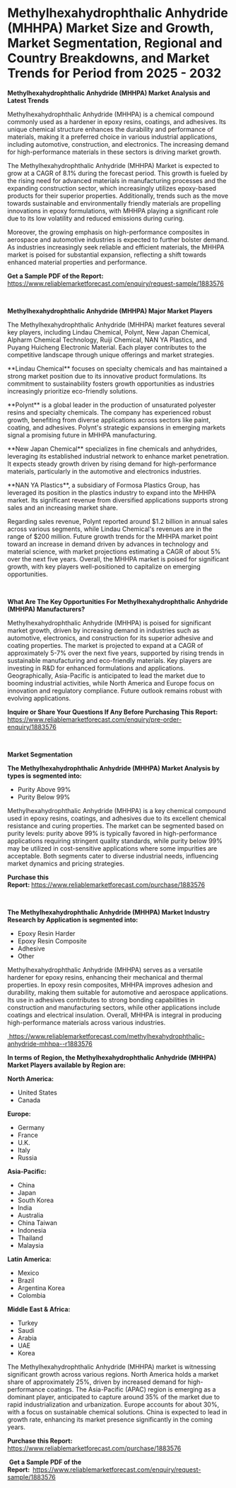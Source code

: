 <p><h1>Methylhexahydrophthalic Anhydride (MHHPA) Market Size and Growth, Market Segmentation, Regional and Country Breakdowns, and Market Trends for Period from 2025 -  2032</h1></p><p><strong>Methylhexahydrophthalic Anhydride (MHHPA) Market Analysis and Latest Trends</strong></p>
<p><p>Methylhexahydrophthalic Anhydride (MHHPA) is a chemical compound commonly used as a hardener in epoxy resins, coatings, and adhesives. Its unique chemical structure enhances the durability and performance of materials, making it a preferred choice in various industrial applications, including automotive, construction, and electronics. The increasing demand for high-performance materials in these sectors is driving market growth.</p><p>The Methylhexahydrophthalic Anhydride (MHHPA) Market is expected to grow at a CAGR of 8.1% during the forecast period. This growth is fueled by the rising need for advanced materials in manufacturing processes and the expanding construction sector, which increasingly utilizes epoxy-based products for their superior properties. Additionally, trends such as the move towards sustainable and environmentally friendly materials are propelling innovations in epoxy formulations, with MHHPA playing a significant role due to its low volatility and reduced emissions during curing.</p><p>Moreover, the growing emphasis on high-performance composites in aerospace and automotive industries is expected to further bolster demand. As industries increasingly seek reliable and efficient materials, the MHHPA market is poised for substantial expansion, reflecting a shift towards enhanced material properties and performance.</p></p>
<p><strong>Get a Sample PDF of the Report:&nbsp;</strong> <a href="https://www.reliablemarketforecast.com/enquiry/request-sample/1883576?utm_campaign=3031&utm_medium=2&utm_source=Github&utm_content=ia&utm_term=15042025&utm_id=methylhexahydrophthalic-anhydride-mhhpa">https://www.reliablemarketforecast.com/enquiry/request-sample/1883576</a></p>
<p>&nbsp;</p>
<p><strong>Methylhexahydrophthalic Anhydride (MHHPA) Major Market Players</strong></p>
<p><p>The Methylhexahydrophthalic Anhydride (MHHPA) market features several key players, including Lindau Chemical, Polynt, New Japan Chemical, Alpharm Chemical Technology, Ruiji Chemical, NAN YA Plastics, and Puyang Huicheng Electronic Material. Each player contributes to the competitive landscape through unique offerings and market strategies.</p><p>**Lindau Chemical** focuses on specialty chemicals and has maintained a strong market position due to its innovative product formulations. Its commitment to sustainability fosters growth opportunities as industries increasingly prioritize eco-friendly solutions.</p><p>**Polynt** is a global leader in the production of unsaturated polyester resins and specialty chemicals. The company has experienced robust growth, benefiting from diverse applications across sectors like paint, coating, and adhesives. Polynt's strategic expansions in emerging markets signal a promising future in MHHPA manufacturing.</p><p>**New Japan Chemical** specializes in fine chemicals and anhydrides, leveraging its established industrial network to enhance market penetration. It expects steady growth driven by rising demand for high-performance materials, particularly in the automotive and electronics industries.</p><p>**NAN YA Plastics**, a subsidiary of Formosa Plastics Group, has leveraged its position in the plastics industry to expand into the MHHPA market. Its significant revenue from diversified applications supports strong sales and an increasing market share.</p><p>Regarding sales revenue, Polynt reported around $1.2 billion in annual sales across various segments, while Lindau Chemical's revenues are in the range of $200 million. Future growth trends for the MHHPA market point toward an increase in demand driven by advances in technology and material science, with market projections estimating a CAGR of about 5% over the next five years. Overall, the MHHPA market is poised for significant growth, with key players well-positioned to capitalize on emerging opportunities.</p></p>
<p>&nbsp;</p>
<p><strong>What Are The Key Opportunities For Methylhexahydrophthalic Anhydride (MHHPA) Manufacturers?</strong></p>
<p><p>Methylhexahydrophthalic Anhydride (MHHPA) is poised for significant market growth, driven by increasing demand in industries such as automotive, electronics, and construction for its superior adhesive and coating properties. The market is projected to expand at a CAGR of approximately 5-7% over the next five years, supported by rising trends in sustainable manufacturing and eco-friendly materials. Key players are investing in R&D for enhanced formulations and applications. Geographically, Asia-Pacific is anticipated to lead the market due to booming industrial activities, while North America and Europe focus on innovation and regulatory compliance. Future outlook remains robust with evolving applications.</p></p>
<p><strong>Inquire or Share Your Questions If Any Before Purchasing This Report:</strong> <a href="https://www.reliablemarketforecast.com/enquiry/pre-order-enquiry/1883576?utm_campaign=3031&utm_medium=2&utm_source=Github&utm_content=ia&utm_term=15042025&utm_id=methylhexahydrophthalic-anhydride-mhhpa">https://www.reliablemarketforecast.com/enquiry/pre-order-enquiry/1883576</a></p>
<p>&nbsp;</p>
<p><strong>Market Segmentation</strong></p>
<p><strong>The Methylhexahydrophthalic Anhydride (MHHPA) Market Analysis by types is segmented into:</strong></p>
<p><ul><li>Purity Above 99%</li><li>Purity Below 99%</li></ul></p>
<p><p>Methylhexahydrophthalic Anhydride (MHHPA) is a key chemical compound used in epoxy resins, coatings, and adhesives due to its excellent chemical resistance and curing properties. The market can be segmented based on purity levels: purity above 99% is typically favored in high-performance applications requiring stringent quality standards, while purity below 99% may be utilized in cost-sensitive applications where some impurities are acceptable. Both segments cater to diverse industrial needs, influencing market dynamics and pricing strategies.</p></p>
<p><strong>Purchase this Report:&nbsp;</strong><a href="https://www.reliablemarketforecast.com/purchase/1883576?utm_campaign=3031&utm_medium=2&utm_source=Github&utm_content=ia&utm_term=15042025&utm_id=methylhexahydrophthalic-anhydride-mhhpa">https://www.reliablemarketforecast.com/purchase/1883576</a></p>
<p>&nbsp;</p>
<p><strong>The Methylhexahydrophthalic Anhydride (MHHPA) Market Industry Research by Application is segmented into:</strong></p>
<p><ul><li>Epoxy Resin Harder</li><li>Epoxy Resin Composite</li><li>Adhesive</li><li>Other</li></ul></p>
<p><p>Methylhexahydrophthalic Anhydride (MHHPA) serves as a versatile hardener for epoxy resins, enhancing their mechanical and thermal properties. In epoxy resin composites, MHHPA improves adhesion and durability, making them suitable for automotive and aerospace applications. Its use in adhesives contributes to strong bonding capabilities in construction and manufacturing sectors, while other applications include coatings and electrical insulation. Overall, MHHPA is integral in producing high-performance materials across various industries.</p></p>
<p><a href="https://www.reliablemarketforecast.com/methylhexahydrophthalic-anhydride-mhhpa--r1883576?utm_campaign=3031&utm_medium=2&utm_source=Github&utm_content=ia&utm_term=15042025&utm_id=methylhexahydrophthalic-anhydride-mhhpa">&nbsp;https://www.reliablemarketforecast.com/methylhexahydrophthalic-anhydride-mhhpa--r1883576</a></p>
<p><strong>In terms of Region, the Methylhexahydrophthalic Anhydride (MHHPA) Market Players available by Region are:</strong></p>
<p>
    <p> <strong> North America: </strong>
        <ul>
            <li>United States</li>
            <li>Canada</li>
        </ul>
        </p> 
    <p> <strong> Europe: </strong>
        <ul>
            <li>Germany</li>
            <li>France</li>
            <li>U.K.</li>
            <li>Italy</li>
            <li>Russia</li>
        </ul>
        </p> 
    <p> <strong> Asia-Pacific: </strong>
        <ul>
            <li>China</li>
            <li>Japan</li>
            <li>South Korea</li>
            <li>India</li>
            <li>Australia</li>
            <li>China Taiwan</li>
            <li>Indonesia</li>
            <li>Thailand</li>
            <li>Malaysia</li>
        </ul>
        </p> 
    <p> <strong> Latin America: </strong>
        <ul>
            <li>Mexico</li>
            <li>Brazil</li>
            <li>Argentina Korea</li>
            <li>Colombia</li>
        </ul>
        </p> 
    <p> <strong> Middle East & Africa: </strong>
        <ul>
            <li>Turkey</li>
            <li>Saudi</li>
            <li>Arabia</li>
            <li>UAE</li>
            <li>Korea</li>
        </ul>
    </p>
    </p>
<p><p>The Methylhexahydrophthalic Anhydride (MHHPA) market is witnessing significant growth across various regions. North America holds a market share of approximately 25%, driven by increased demand for high-performance coatings. The Asia-Pacific (APAC) region is emerging as a dominant player, anticipated to capture around 35% of the market due to rapid industrialization and urbanization. Europe accounts for about 30%, with a focus on sustainable chemical solutions. China is expected to lead in growth rate, enhancing its market presence significantly in the coming years.</p></p>
<p><strong>Purchase this Report: </strong><a href="https://www.reliablemarketforecast.com/purchase/1883576?utm_campaign=3031&utm_medium=2&utm_source=Github&utm_content=ia&utm_term=15042025&utm_id=methylhexahydrophthalic-anhydride-mhhpa">https://www.reliablemarketforecast.com/purchase/1883576</a></p>
<p>&nbsp;<strong>Get a Sample PDF of the Report:&nbsp;&nbsp;</strong><a href="https://www.reliablemarketforecast.com/enquiry/request-sample/1883576?utm_campaign=3031&utm_medium=2&utm_source=Github&utm_content=ia&utm_term=15042025&utm_id=methylhexahydrophthalic-anhydride-mhhpa">https://www.reliablemarketforecast.com/enquiry/request-sample/1883576</a></p>
<p><strong></strong></p>
<p><p></p><p></p><p></p></p>